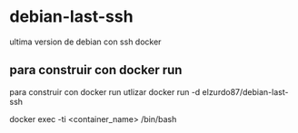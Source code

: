 # debian-last-ssh
ultima version de debian con ssh docker

## para construir con docker run
para construir con docker run 
utlizar 
docker run -d elzurdo87/debian-last-ssh 

docker exec -ti <container_name> /bin/bash
